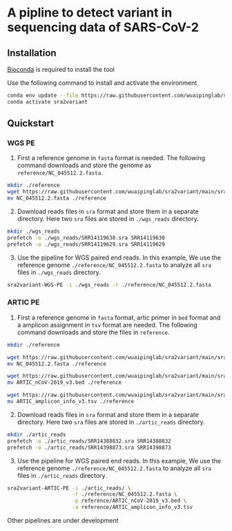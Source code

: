 # A pipline to detect variant in sequencing data of SARS-CoV-2


## Installation

[Bioconda](https://bioconda.github.io/user/install.html#install-conda) is required to install the tool

Use the following command to install and activate the environment

```bash
conda env update --file https://raw.githubusercontent.com/wuaipinglab/sra2variant/main/environment.yml
conda activate sra2variant
```

## Quickstart

### WGS PE
1. First a reference genome in `fasta` format is needed. The following command downloads and store the genome as `reference/NC_045512.2.fasta`.

```bash
mkdir ./reference
wget https://raw.githubusercontent.com/wuaipinglab/sra2variant/main/sra2variant/data/NC_045512.2.fasta
mv NC_045512.2.fasta ./reference
```

2. Download reads files in `sra` format and store them in a separate directory. Here two `sra` files are stored in `./wgs_reads` directory.

```bash
mkdir ./wgs_reads
prefetch -o ./wgs_reads/SRR14119630.sra SRR14119630
prefetch -o ./wgs_reads/SRR14119629.sra SRR14119629
```

3. Use the pipeline for WGS paired end reads. In this example, We use the reference genome `./reference/NC_045512.2.fasta` to analyze all `sra` files in `./wgs_reads` directory.

```bash
sra2variant-WGS-PE -i ./wgs_reads -r ./reference/NC_045512.2.fasta
```

### ARTIC PE

1. First a reference genome in `fasta` format, artic primer in `bed` format and a amplicon assignment in `tsv` format are needed. The following command downloads and store the files in `reference`.

```bash
mkdir ./reference

wget https://raw.githubusercontent.com/wuaipinglab/sra2variant/main/sra2variant/data/NC_045512.2.fasta
mv NC_045512.2.fasta ./reference

wget https://raw.githubusercontent.com/wuaipinglab/sra2variant/main/sra2variant/data/ARTIC_nCoV-2019_v3.bed
mv ARTIC_nCoV-2019_v3.bed ./reference

wget https://raw.githubusercontent.com/wuaipinglab/sra2variant/main/sra2variant/data/ARTIC_amplicon_info_v3.tsv
mv ARTIC_amplicon_info_v3.tsv ./reference
```

2. Download reads files in `sra` format and store them in a separate directory. Here two `sra` files are stored in `./artic_reads` directory.

```bash
mkdir ./artic_reads
prefetch -o ./artic_reads/SRR14388832.sra SRR14388832
prefetch -o ./artic_reads/SRR14398873.sra SRR14398873
```

3. Use the pipeline for WGS paired end reads. In this example, We use the reference genome `./reference/NC_045512.2.fasta` to analyze all `sra` files in `./artic_reads` directory.

```bash
sra2variant-ARTIC-PE -i ./artic_reads/ \
                     -r ./reference/NC_045512.2.fasta \
                     -p reference/ARTIC_nCoV-2019_v3.bed \
                     -a reference/ARTIC_amplicon_info_v3.tsv
```

Other pipelines are under development

